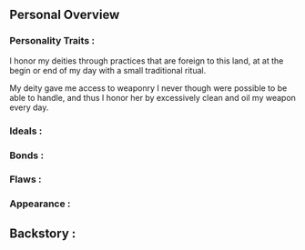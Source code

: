 ## Personal Overview
### Personality Traits :
I honor my deities through practices that are foreign to this land, at at the begin or end of my day with a small traditional ritual.

My deity gave me access to weaponry I never though were possible to be able to handle, and thus I honor her by excessively clean and oil my weapon every day.
### Ideals : 
### Bonds :
### Flaws :
### Appearance :
## Backstory :
